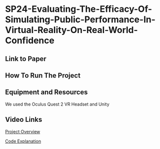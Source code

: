 # SP24-Evaluating-The-Efficacy-Of-Simulating-Public-Performance-In-Virtual-Reality-On-Real-World-Confidence

## Link to Paper

## How To Run The Project

## Equipment and Resources
We used the Oculus Quest 2 VR Headset and Unity

## Video Links
[Project Overview](/Videos/Final%20Project%20Overview.mp4)

[Code Explanation](/Videos/ExplanationOfCodeAndExperiment.mp4)